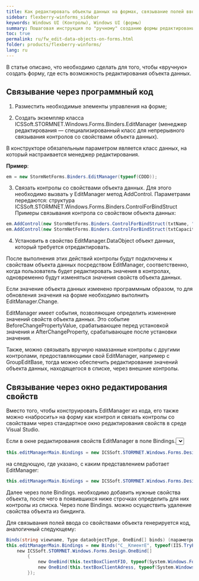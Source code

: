 ```yaml
---
title: Как редактировать объекты данных на формах, связывание полей ввода со свойствами объекта данных 
sidebar: flexberry-winforms_sidebar
keywords: Windows UI (Контролы), Windows UI (формы)
summary: Пошаговая инструкция по "ручному" созданию формы редактирования объекта и связыванию на ней контролов со свойствами объекта данных
toc: true
permalink: ru/fw_edit-data-objects-on-forms.html
folder: products/flexberry-winforms/
lang: ru
---
```


В статье описано, что необходимо сделать для того, чтобы «вручную» создать форму, где есть возможность редактирования объекта данных.

## Связывание через программный код

1) Разместить необходимые элементы управления на форме;

2) Создать экземпляр класса ICSSoft.STORMNET.Windows.Forms.Binders.EditManager (менеджер редактирования — специализированный класс для непрерывного связывания контролов со свойствами объекта данных).

В конструкторе обязательным параметром является класс данных, на который настраивается менеджер редактирования.

__Пример__: 

```csharp
em = new StormNetForms.Binders.EditManager(typeof(CDDD));
```

3) Связать контролы со свойствами объекта данных. 
Для этого необходимо вызвать у EditManager метод AddControl. Параметрами передаются: структура ICSSoft.STORMNET.Windows.Forms.Binders.ControlForBindStruct Примеры связывания контрола со свойством объекта данных: 

```csharp
em.AddControl(new StormNetForms.Binders.ControlForBindStruct(txtName, "Text"), "Наименование");
em.AddControl(new StormNetForms.Binders.ControlForBindStruct(txtCapacity, "Text"), "Объем");
```

4) Установить в свойство EditManager.DataObject объект данных, который требуется отредактировать.

После выполнения этих действий контролы будут подключены к свойствам объекта данных посредством EditManager, соответственно, когда пользователь будет редактировать значения в контролах, одновременно будут изменяться значения свойств объекта данных.

Если значение объекта данных изменено программным образом, то для обновления значения на форме необходимо выполнить EditManager.Change.

EditManager имеет события, позволяющие определить изменение значений свойств объекта данных. Это событие BeforeChangePropertyValue, срабатывающее перед установкой значения и AfterChangeProperty, срабатывающее после установки значения.

Также, можно связывать вручную намазанные контролы с другими контролами, предоставляющими свой EditManager, например с GroupEditBase, тогда можно обеспечить редактирование значений объекта данных, находящегося в списке, через внешние контролы.

## Связывание через окно редактирования свойств

Вместо того, чтобы конструировать EditManager из кода, его также можно «набросить» на форму как контрол и связать контролы со свойствами через стандартное окно редактирования свойств в среде Visual Studio. 

Если в окне редактирования свойств EditManager в поле Bindings.<select view> по какой-то причине ничего нельзя выбрать, то в коде зависимой формы можно исправить строку: 

```csharp
this.editManagerMain.Bindings = new ICSSoft.STORMNET.Windows.Forms.Design.Binds("", null, null);
```

на следующую, где указано, с каким представлением работает EditManager: 
 ```csharp
this.editManagerMain.Bindings = new ICSSoft.STORMNET.Windows.Forms.Design.Binds("C__КлиентE", typeof(IIS.TryFilter.Клиент), null);
```

Далее через поле Bindings.<Add> необходимо добавить нужные свойства объекта, после чего в появившихся ниже строчках определить для них контролы из списка. 
Через поле Bindings.<Remove> можно осуществить удаление свойства объекта из биндинга.

Для связывания полей ввода со свойствами объекта генерируется код, аналогичный следующему: 

```csharp
Binds(string viewname, Type dataobjectType, OneBind[] binds) (параметры для создания объектов класса OneBind аналогичны параметрам структуры ControlForBindStruct). 
this.editManagerMain.Bindings = new Binds("C__КлиентE", typeof(IIS.TryFilter.Клиент),
    new ICSSoft.STORMNET.Windows.Forms.Design.OneBind[]
        {
            new OneBind(this.textBoxClientFIO, typeof(System.Windows.Forms.TextBox), "Text", null, "ФИО"),
            new OneBind(this.textBoxClientAdress, typeof(System.Windows.Forms.TextBox), "Text", null, "Прописка")
        });
```